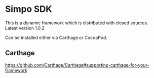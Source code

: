 # Simpo SDK

This is a dynamic framework which is distributed with closed sources.
Latest version 1.0.2

Can be installed either via Carthage or CocoaPod.

## Carthage
https://github.com/Carthage/Carthage#supporting-carthage-for-your-framework
